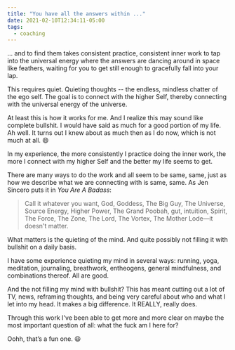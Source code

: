 ```yaml
---
title: "You have all the answers within ..."
date: 2021-02-10T12:34:11-05:00
tags:
  - coaching
---
```


... and to find them takes consistent practice, consistent inner work to tap into the universal energy where the answers are dancing around in space like feathers, waiting for you to get still enough to gracefully fall into your lap.

This requires quiet. Quieting thoughts -- the endless, mindless chatter of the ego self. The goal is to connect with the higher Self, thereby connecting with the universal energy of the universe.

At least this is how it works for me. And I realize this may sound like complete bullshit. I would have said as much for a good portion of my life. Ah well. It turns out I knew about as much then as I do now, which is not much at all. 😄

In my experience, the more consistently I practice doing the inner work, the more I connect with my higher Self and the better my life seems to get.

There are many ways to do the work and all seem to be same, same, just as how we describe what we are connecting with is same, same. As Jen Sincero puts it in *You Are A Badass*: 

> Call it whatever you want, God, Goddess, The Big Guy, The Universe, Source Energy, Higher Power, The Grand Poobah, gut, intuition, Spirit, The Force, The Zone, The Lord, The Vortex, The Mother Lode—it doesn't matter.

What matters is the quieting of the mind. And quite possibly not filling it with bullshit on a daily basis.

I have some experience quieting my mind in several ways: running, yoga, meditation, journaling, breathwork, entheogens, general mindfulness, and combinations thereof. All are good.

And the not filling my mind with bullshit? This has meant cutting out a lot of TV, news, reframing thoughts, and being very careful about who and what I let into my head. It makes a big difference. It REALLY, really does.

Through this work I've been able to get more and more clear on maybe the most important question of all: what the fuck am I here for?

Oohh, that’s a fun one. 😆
